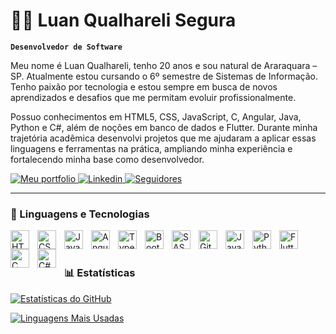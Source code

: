 # 👨‍💻 Luan Qualhareli Segura

**`Desenvolvedor de Software`**

Meu nome é Luan Qualhareli, tenho 20 anos e sou natural de Araraquara – SP. Atualmente estou cursando o 6º semestre de Sistemas de Informação. Tenho paixão por tecnologia e estou sempre em busca de novos aprendizados e desafios que me permitam evoluir profissionalmente.

Possuo conhecimentos em HTML5, CSS, JavaScript, C, Angular, Java, Python e C#, além de noções em banco de dados e Flutter. Durante minha trajetória acadêmica desenvolvi projetos que me ajudaram a aplicar essas linguagens e ferramentas na prática, ampliando minha experiência e fortalecendo minha base como desenvolvedor.

<p align="left">
    <a href="https://my-portfolio-luan.vercel.app/">
        <img 
            alt="Meu portfolio" 
            title="Entre Agora" 
            src="https://img.shields.io/badge/%F0%9F%94%97%20Meu%20Portf%C3%B3lio-394DAA?style=for-the-badge&logo=website&labelColor=FFFFFF"
        />
    </a>
    <a href="https://www.linkedin.com/in/luan-qualhareli-segura-9975b431a/">
        <img 
            alt="Linkedin" 
            title="Meu Linkedin" 
            src="https://img.shields.io/badge/LinkedIn-0077B5?style=for-the-badge&logo=linkedin&logoColor=white"
        />
    </a> 
    <a href="https://github.com/LuanQS2">
        <img 
            alt="Seguidores" 
            title="Me siga no GitHub" 
            src="https://img.shields.io/badge/GitHub-100000?style=for-the-badge&logo=github&logoColor=white&label=Siga-me&labelColor=181717"
        />
    </a>
</p>

---

### 🤖 Linguagens e Tecnologias

<img 
    align="left" 
    alt="HTML"
    title="HTML" 
    width="30px" 
    style="padding-right: 10px;" 
    src="https://cdn.jsdelivr.net/gh/devicons/devicon@latest/icons/html5/html5-original.svg" 
/>
<img 
    align="left" 
    alt="CSS" 
    title="CSS"
    width="30px" 
    style="padding-right: 10px;" 
    src="https://cdn.jsdelivr.net/gh/devicons/devicon@latest/icons/css3/css3-original.svg" 
/>
<img 
    align="left" 
    alt="JavaScript" 
    title="JavaScript"
    width="30px" 
    style="padding-right: 10px;" 
    src="https://cdn.jsdelivr.net/gh/devicons/devicon@latest/icons/javascript/javascript-original.svg" 
/>

<img
    align="left" 
    alt="Angular"
    title="Angular" 
    width="30px" 
    style="padding-right: 10px;" 
    src="https://cdn.jsdelivr.net/gh/devicons/devicon@latest/icons/angular/angular-original.svg" 
/>
          
<img 
    align="left" 
    alt="TypeScript"
    title="TypeScript" 
    width="30px" 
    style="padding-right: 10px;" 
    src="https://cdn.jsdelivr.net/gh/devicons/devicon@latest/icons/typescript/typescript-original.svg" 
/>
<img 
    align="left" 
    alt="Bootstrap"
    title="Bootstrap" 
    width="30px" 
    style="padding-right: 10px;" 
    src="https://cdn.jsdelivr.net/gh/devicons/devicon@latest/icons/bootstrap/bootstrap-original.svg" 
/>
<img 
    align="left" 
    alt="SASS" 
    title="SASS"
    width="30px" 
    style="padding-right: 10px;" 
    src="https://cdn.jsdelivr.net/gh/devicons/devicon@latest/icons/sass/sass-original.svg" 
/>
<img 
    align="left" 
    alt="Git" 
    title="Git"
    width="30px" 
    style="padding-right: 10px;" 
    src="https://cdn.jsdelivr.net/gh/devicons/devicon@latest/icons/git/git-original.svg" 
/>
<img 
    align="left" 
    alt="Java" 
    title="Java"
    width="30px" 
    style="padding-right: 10px;" 
    src="https://cdn.jsdelivr.net/gh/devicons/devicon@latest/icons/java/java-original.svg" 
/>
<img 
    align="left" 
    alt="Python" 
    title="Python"
    width="30px" 
    style="padding-right: 10px;" 
    src="https://cdn.jsdelivr.net/gh/devicons/devicon@latest/icons/python/python-original.svg" 
/>

<img 
    align="left" 
    alt="Flutter" 
    title="Fluetter"
    width="30px" 
    style="padding-right: 10px;" 
    src="https://cdn.jsdelivr.net/gh/devicons/devicon@latest/icons/flutter/flutter-original.svg" 
/>

<img 
    align="left" 
    alt="C" 
    title="C"
    width="30px" 
    style="padding-right: 10px;" 
    src="https://cdn.jsdelivr.net/gh/devicons/devicon@latest/icons/c/c-original.svg" 
/>

<img 
    align="left" 
    alt="C#" 
    title="C#"
    width="30px" 
    style="padding-right: 10px;" 
    src="https://cdn.jsdelivr.net/gh/devicons/devicon@latest/icons/csharp/csharp-original.svg" 
/>
          
          

<br/>
<br/>

### 📊 Estatísticas
[![Estatísticas do GitHub](https://github-readme-stats.vercel.app/api?username=LuanQS2&show_icons=true&theme=onedark)](https://github.com/LuanQS2)

[![Linguagens Mais Usadas](https://github-readme-stats.vercel.app/api/top-langs/?username=LuanQS2&layout=compact&theme=onedark)](https://github.com/LuanQS2)
